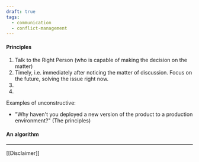 ```yaml
---
draft: true
tags:
  - communication
  - conflict-management
---
```

#### Principles
1. Talk to the Right Person (who is capable of making the decision on the matter)
2. Timely, i.e. immediately after noticing the matter of discussion. Focus on the future, solving the issue right now.
3. 
4. 


Examples of unconstructive:
- "Why haven't you deployed a new version of the product to a production environment?" (The principles)

#### An algorithm



---
[[Disclaimer]]